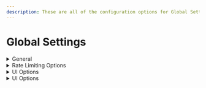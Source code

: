 ```yaml
---
description: These are all of the configuration options for Global Settings.
---
```


# Global Settings

<details>

<summary>General</summary>

This is some general settings that will be used regardless of which config is loaded.

***

* allow\_insecure\_connections

Setting this to true will allow the program to connect to websites without ssl (insecurely).

***

* user\_agent

The user agent is the signature of your browser, it's how it is represented to websites you connect to. You can google "what is my user agent" to see what yours may be.

***

* proxy

The proxy you want CDL to utilize. Ex. `https://user:pass@ip:port`

***

* flaresolverr

The IP for flaresolverr you want CDL to utilize. Ex. `ip:port`

CDL will fill the rest of the URL.

***

* max\_file\_name\_length

This is the maximum number of characters allowable in a filename.

***

* max\_folder\_name\_length

This is the maximum number of characters allowable in a folder name.

***

* required\_free\_space

This is the amount of free space in gigabytes that the program will stop initiating downloads at.

</details>

<details>

<summary>Rate Limiting Options</summary>

These are limiting options for the program.

***

* connection\_timeout

The number of seconds to wait while connecting to a website before timing out.

***

* download\_attempts

The number of download attempts per file. Regardless of this value, some conditions (such as a 404 HTTP status) will cause a file to not be retried at all.

***

* read\_timeout

The number of seconds to wait while reading data from a website before timing out. If it's a download, it will be retried and won't count against the download\_attempts limit.

***

* rate\_limit

This is the maximum number of requests that can be made by the program per second.

***

* download\_delay

This is the number of seconds to wait between downloads to the same domain.

Some domains have internal limits set by the program, such as Bunkrr, CyberFile, etc.

***

* max\_simultaneous\_downloads

This is the maximum number of files that can be downloaded simultaneously.

***

* max\_simultaneous\_downloads\_per\_domain

This is the maximum number of files that can be downloaded from a single domain simultaneously.

Some domains have internal limits set by the program, such as Bunkrr, CyberFile, etc.


* download\_speed\_limit

This is the max rate of downloading in KB for all downloads combined
Set to  0 or None to disable


</details>

<details>

<summary>UI Options</summary>

These are options for enable/disable dupe clean up
***

* dedupe\_already\_downloaded
Allows files skipped for already existing on the filesystem to be added to the list of files to process for deduping

***

* delete\_after\_download

This toggles the deduping process, which happens after all downloads have finished

***

* hash\_while\_downloading

With this set as True. Files can be hash after each download, rather than all together

***

* keep_new_download
If enabled for each hash and size match one download will be kept on the system.

If disabled all current files will be deleted if the following is all true
- The file did not exist on the filesystem prior to the current run
- keep prev_download is set to true, this ignores if file exists on the filesystem or not
- The hash must have already existing on the system prior to the current run

* keep\_prev\_download
prev downloads are files that are match with the list of files to be processed. A previous download is one not processed by the urls given and that exists in the database for the same hash and file size

If enabled then at least one existing previous download will be kept on system. 
If not enabled all previous downloads will be deleted

</details>


<details>

<summary>UI Options</summary>

These are the options for controlling the UI of the program

***

* downloading\_item\_limit

This is the limit on the number of items shown in the UI (while downloading) before they are simply added to the overflow number ("and X other files")

***

* refresh\_rate

This is the refresh rate per second for the UI.

***

* scraping\_item\_limit

This is the limit on the number of items shown in the UI (while scraping) before they are simply added to the overflow number ("and X other links")

***

* vi\_mode

This enables vi/vim keybinds while editing/entering text in CDL.

</details>
